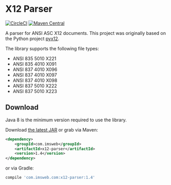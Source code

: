 # X12 Parser 

[![CircleCI](https://circleci.com/gh/imsweb/x12-parser.svg?style=shield)](https://circleci.com/gh/imsweb/x12-parser)
[![Maven Central](https://maven-badges.herokuapp.com/maven-central/com.imsweb/x12-parser/badge.svg)](https://maven-badges.herokuapp.com/maven-central/com.imsweb/x12-parser)

A parser for ANSI ASC X12 documents.  This project was originally based on the Python project [pyx12](https://github.com/azoner/pyx12).

The library supports the following file types:

- ANSI 835 5010 X221
- ANSI 835 4010 X091
- ANSI 837 4010 X096
- ANSI 837 4010 X097
- ANSI 837 4010 X098
- ANSI 837 5010 X222
- ANSI 837 5010 X223

## Download

Java 8 is the minimum version required to use the library.

Download [the latest JAR][1] or grab via Maven:

```xml
<dependency>
    <groupId>com.imsweb</groupId>
    <artifactId>x12-parser</artifactId>
    <version>1.4</version>
</dependency>
```

or via Gradle:

```groovy
compile 'com.imsweb.com:x12-parser:1.4'
```

[1]: http://repository.sonatype.org/service/local/artifact/maven/redirect?r=central-proxy&g=com.imsweb&a=x12-parser&v=LATEST
